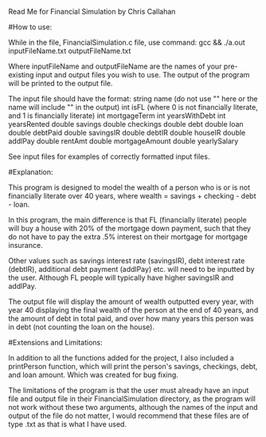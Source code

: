Read Me for Financial Simulation by Chris Callahan

#How to use:

While in the file, FinancialSimulation.c file, use command:
gcc && ./a.out inputFileName.txt outputFileName.txt

Where inputFileName and outputFileName are the names of your pre-existing input
and output files you wish to use. The output of the program will be printed to
the output file.

The input file should have the format:
  string name (do not use "" here or the name will include "" in the output)
  int isFL (where 0 is not financially literate, and 1 is financially literate)
  int mortgageTerm
  int yearsWithDebt
  int yearsRented
  double savings
  double checkings
  double debt
  double loan
  double debtPaid
  double savingsIR
  double debtIR
  double houseIR
  double addlPay
  double rentAmt
  double mortgageAmount
  double yearlySalary

See input files for examples of correctly formatted input files.

#Explanation:

This program is designed to model the wealth of a person who is or is not
financially literate over 40 years, where wealth = savings + checking - debt - loan.

In this program, the main difference is that FL (financially literate) people will
buy a house with 20% of the mortgage down payment, such that they do not have to
pay the extra .5% interest on their mortgage for mortgage insurance.

Other values such as savings interest rate (savingsIR), debt interest rate (debtIR),
additional debt payment (addlPay) etc. will need to be inputted by the user.
Although FL people will typically have higher savingsIR and addlPay.

The output file will display the amount of wealth outputted every year, with
year 40 displaying the final wealth of the person at the end of 40 years, and
the amount of debt in total paid, and over how many years this person was in
debt (not counting the loan on the house).

#Extensions and Limitations:

In addition to all the functions added for the project, I also included a
printPerson function, which will print the person's savings, checkings, debt, and
loan amount. Which was created for bug fixing.

The limitations of the program is that the user must already have an input file
and output file in their FinancialSimulation directory, as the program will not
work without these two arguments, although the names of the input and output
of the file do not matter, I would recommend that these files are of type .txt
as that is what I have used.
